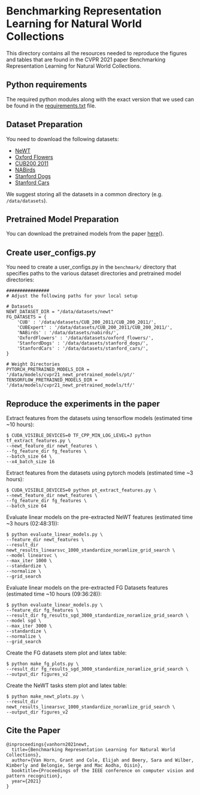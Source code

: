 # Benchmarking Representation Learning for Natural World Collections
This directory contains all the resources needed to reproduce the figures and tables that are found in the CVPR 2021 paper Benchmarking Representation Learning for Natural World Collections. 

## Python requirements
The required python modules along with the exact version that we used can be found in the [requirements.txt](requirements.txt) file. 

## Dataset Preparation
You need to download the following datasets:
  * [NeWT](https://github.com/visipedia/newt)
  * [Oxford Flowers](https://www.robots.ox.ac.uk/~vgg/data/flowers/)
  * [CUB200 2011](http://www.vision.caltech.edu/visipedia/CUB-200-2011.html)
  * [NABirds](http://info.allaboutbirds.org/nabirds/)
  * [Stanford Dogs](http://vision.stanford.edu/aditya86/ImageNetDogs/main.html)
  * [Stanford Cars](https://ai.stanford.edu/~jkrause/cars/car_dataset.html)

We suggest storing all the datasets in a common directory (e.g. `/data/datasets`).

## Pretrained Model Preparation
You can download the pretrained models from the paper [here]()().

## Create user_configs.py
You need to create a user_configs.py in the `benchmark/` directory that specifies paths to the various dataset directories and pretrained model directories:
```
################
# Adjust the following paths for your local setup

# Datasets
NEWT_DATASET_DIR = "/data/datasets/newt"
FG_DATASETS = {
    'CUB' : '/data/datasets/CUB_200_2011/CUB_200_2011/',
    'CUBExpert' : '/data/datasets/CUB_200_2011/CUB_200_2011/',
    'NABirds' : '/data/datasets/nabirds/',
    'OxfordFlowers' : '/data/datasets/oxford_flowers/',
    'StanfordDogs' : '/data/datasets/stanford_dogs/',
    'StanfordCars' : '/data/datasets/stanford_cars/',
}

# Weight Directories
PYTORCH_PRETRAINED_MODELS_DIR = '/data/models/cvpr21_newt_pretrained_models/pt/'
TENSORFLOW_PRETRAINED_MODELS_DIR = '/data/models/cvpr21_newt_pretrained_models/tf/'
```

## Reproduce the experiments in the paper

Extract features from the datasets using tensorflow models (estimated time ~10 hours):
```
$ CUDA_VISIBLE_DEVICES=0 TF_CPP_MIN_LOG_LEVEL=3 python tf_extract_features.py \
--newt_feature_dir newt_features \
--fg_feature_dir fg_features \
--batch_size 64 \
--x4_batch_size 16 
```


Extract features from the datasets using pytorch models (estimated time ~3 hours):
```
$ CUDA_VISIBLE_DEVICES=0 python pt_extract_features.py \
--newt_feature_dir newt_features \
--fg_feature_dir fg_features \
--batch_size 64
```


Evaluate linear models on the pre-extracted NeWT features (estimated time ~3 hours (02:48:31)):
```
$ python evaluate_linear_models.py \
--feature_dir newt_features \
--result_dir newt_results_linearsvc_1000_standardize_noramlize_grid_search \
--model linearsvc \
--max_iter 1000 \
--standardize \
--normalize \
--grid_search
```

Evaluate linear models on the pre-extracted FG Datasets features (estimated time ~10 hours (09:36:28)):
```
$ python evaluate_linear_models.py \
--feature_dir fg_features \
--result_dir fg_results_sgd_3000_standardize_noramlize_grid_search \
--model sgd \
--max_iter 3000 \
--standardize \
--normalize \
--grid_search
```


Create the FG datasets stem plot and latex table:
```
$ python make_fg_plots.py \
--result_dir fg_results_sgd_3000_standardize_noramlize_grid_search \
--output_dir figures_v2
```


Create the NeWT tasks stem plot and latex table:
```
$ python make_newt_plots.py \
--result_dir newt_results_linearsvc_1000_standardize_noramlize_grid_search \
--output_dir figures_v2
```

## Cite the Paper
```
@inproceedings{vanhorn2021newt,
  title={Benchmarking Representation Learning for Natural World Collections},
  author={Van Horn, Grant and Cole, Elijah and Beery, Sara and Wilber, Kimberly and Belongie, Serge and Mac Aodha, Oisin},
  booktitle={Proceedings of the IEEE conference on computer vision and pattern recognition},
  year={2021}
}
```